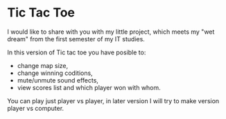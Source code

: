 # Tic Tac Toe

I would like to share with you with my little project, which meets my "wet dream" from the first semester of my IT studies. 

In this version of Tic tac toe you have posible to:
- change map size,
- change winning coditions,
- mute/unmute sound effects,
- view scores list and which player won with whom.

You can play just player vs player, in later version I will try to make version player vs computer.
